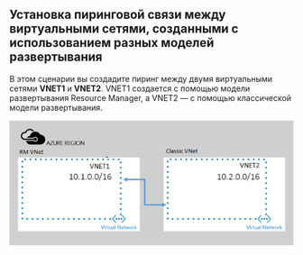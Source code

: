 ## <a name="a-namex-modelapeering-virtual-networks-created-through-different-deployment-models"></a><a name="x-model"></a>Установка пиринговой связи между виртуальными сетями, созданными с использованием разных моделей развертывания
В этом сценарии вы создадите пиринг между двумя виртуальными сетями **VNET1** и **VNET2**. VNET1 создается с помощью модели развертывания Resource Manager, а VNET2 — с помощью классической модели развертывания.

> 
![Сценарий развертывания из ASM в ARM](./media/virtual-networks-create-vnetpeering-scenario-asmtoarm-include/figure01.PNG)



<!--HONumber=Feb17_HO1-->


